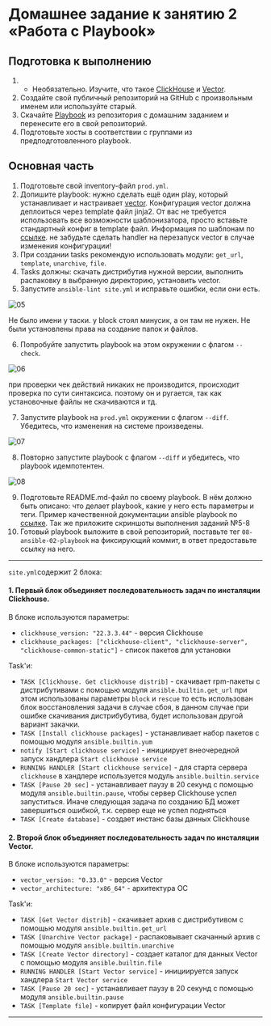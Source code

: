 # Домашнее задание к занятию 2 «Работа с Playbook»

## Подготовка к выполнению

1. * Необязательно. Изучите, что такое [ClickHouse](https://www.youtube.com/watch?v=fjTNS2zkeBs) и [Vector](https://www.youtube.com/watch?v=CgEhyffisLY).
2. Создайте свой публичный репозиторий на GitHub с произвольным именем или используйте старый.
3. Скачайте [Playbook](./playbook/) из репозитория с домашним заданием и перенесите его в свой репозиторий.
4. Подготовьте хосты в соответствии с группами из предподготовленного playbook.

## Основная часть

1. Подготовьте свой inventory-файл `prod.yml`.
2. Допишите playbook: нужно сделать ещё один play, который устанавливает и настраивает [vector](https://vector.dev). Конфигурация vector должна деплоиться через template файл jinja2. От вас не требуется использовать все возможности шаблонизатора, просто вставьте стандартный конфиг в template файл. Информация по шаблонам по [ссылке](https://www.dmosk.ru/instruktions.php?object=ansible-nginx-install). не забудьте сделать handler на перезапуск vector в случае изменения конфигурации!
3. При создании tasks рекомендую использовать модули: `get_url`, `template`, `unarchive`, `file`.
4. Tasks должны: скачать дистрибутив нужной версии, выполнить распаковку в выбранную директорию, установить vector.
5. Запустите `ansible-lint site.yml` и исправьте ошибки, если они есть.

![05](https://github.com/perepelitsyn-alexei/devops-netology/assets/105611781/b9880e09-58b4-4086-a70e-cdb2d37d3fd5)

Не было имени у таски. у block стоял минусик, а он там не нужен. Не были установлены права на создание папок и файлов.

6. Попробуйте запустить playbook на этом окружении с флагом `--check`.

![06](https://github.com/perepelitsyn-alexei/devops-netology/assets/105611781/4872fb3b-ae32-402e-a52b-86f8629418ea)

при проверки чек действий никаких не производится, происходит проверка по сути синтаксиса. поэтому он и ругается, так как установочные файлы не скачиваются и тд.

7. Запустите playbook на `prod.yml` окружении с флагом `--diff`. Убедитесь, что изменения на системе произведены.

![07](https://github.com/perepelitsyn-alexei/devops-netology/assets/105611781/6ef6c719-22dc-49fb-a85f-63c4ec1f1ee0)

8. Повторно запустите playbook с флагом `--diff` и убедитесь, что playbook идемпотентен.

![08](https://github.com/perepelitsyn-alexei/devops-netology/assets/105611781/c6c9b7eb-b31d-4372-ac1e-f9bd18141114)

9. Подготовьте README.md-файл по своему playbook. В нём должно быть описано: что делает playbook, какие у него есть параметры и теги. Пример качественной документации ansible playbook по [ссылке](https://github.com/opensearch-project/ansible-playbook). Так же приложите скриншоты выполнения заданий №5-8
10. Готовый playbook выложите в свой репозиторий, поставьте тег `08-ansible-02-playbook` на фиксирующий коммит, в ответ предоставьте ссылку на него.

---

```site.yml```содержит 2 блока:
#### 1. Первый блок объединяет последовательность задач по инсталяции Clickhouse. 
В блоке используются параметры:
- ```clickhouse_version: "22.3.3.44"``` - версия Clickhouse
- ```clickhouse_packages: ["clickhouse-client", "clickhouse-server", "clickhouse-common-static"]``` - список пакетов для установки

Task'и:
- ```TASK [Clickhouse. Get clickhouse distrib]``` - скачивает rpm-пакеты с дистрибутивами с помощью модуля ```ansible.builtin.get_url``` при этом использованы параметры ```block``` и ```rescue``` то есть использован блок восстановления задачи в случае сбоя, в данном случае при ошибке скачивания дистрибубутива, будет использован другой вариант закачки.
- ```TASK [Install clickhouse packages]``` - устанавливает набор пакетов с помощью модуля ```ansible.builtin.yum```
- ```notify [Start clickhouse service]``` - инициирует внеочередной запуск хандлера ```Start clickhouse service```
- ```RUNNING HANDLER [Start clickhouse service]``` - для старта сервера ```clickhouse``` в хандлере используется модуль ```ansible.builtin.service```
- ```TASK [Pause 20 sec]``` - устанавливает паузу в 20 секунд с помощью модуля ```ansible.builtin.pause```, чтобы сервер Clickhouse успел запуститься. Иначе следующая задача по созданию БД может завершиться ошибкой, т.к. сервер еще не успел подняться
- ```TASK [Create database]``` - создает инстанс базы данных Clickhouse

#### 2. Второй блок объединяет последовательность задач по инсталяции Vector. 
В блоке используются параметры:
- ```vector_version: "0.33.0"``` - версия Vector
- ```vector_architecture: "x86_64"``` - архитектура ОС

Task'и:
- ```TASK [Get Vector distrib]``` - скачивает архив с дистрибутивом с помощью модуля ```ansible.builtin.get_url```
- ```TASK [Unarchive Vector package]``` - распаковывает скачанный архив с помощью модуля ```ansible.builtin.unarchive```
- ```TASK [Create Vector directory]``` - создает каталог для данных Vector с помощью модуля ```ansible.builtin.file```
- ```RUNNING HANDLER [Start Vector service]``` - инициируется запуск хандлера ```Start Vector service```
- ```TASK [Pause 20 sec]``` - устанавливает паузу в 20 секунд с помощью модуля ```ansible.builtin.pause```
- ```TASK [Template file]``` - копирует файл конфигурации Vector

---

